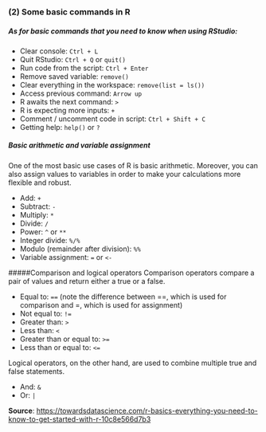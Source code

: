 ### (2) Some basic commands in R

##### As for basic commands that you need to know when using RStudio:

- Clear console: `Ctrl + L`
- Quit RStudio: `Ctrl + Q` or `quit()`
- Run code from the script: `Ctrl + Enter`
- Remove saved variable: `remove()`
- Clear everything in the workspace: `remove(list = ls())`
- Access previous command: `Arrow up`
- R awaits the next command: `>`
- R is expecting more inputs: `+`
- Comment / uncomment code in script: `Ctrl + Shift + C`
- Getting help: `help()` or `?`

##### Basic arithmetic and variable assignment
One of the most basic use cases of R is basic arithmetic. Moreover, you can also assign values to variables in order to make your calculations more flexible and robust.

- Add: `+`
- Subtract: `-`
- Multiply: `*`
- Divide: `/`
- Power: `^` or `**`
- Integer divide: `%/%`
- Modulo (remainder after division): `%%`
- Variable assignment: `=` or `<-`

#####Comparison and logical operators
Comparison operators compare a pair of values and return either a true or a false.

- Equal to: `==` (note the difference between ==, which is used for comparison and =, which is used for assignment)
- Not equal to: `!=`
- Greater than: `>`
- Less than: `<`
- Greater than or equal to: `>=`
- Less than or equal to: `<=`

Logical operators, on the other hand, are used to combine multiple true and false statements.
- And: `&`
- Or: `|`

**Source**: https://towardsdatascience.com/r-basics-everything-you-need-to-know-to-get-started-with-r-10c8e566d7b3
